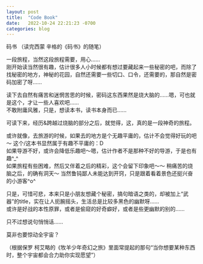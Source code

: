 ```yaml
---
layout: post
title:  "Code Book"
date:   2022-10-24 22:21:23 -0700
categories: blog
---
```

码书
（读完西蒙 辛格的《码书》的随笔）

一段旅程，当然这段旅程需要，用心……<br>
刚开始读当然很有趣，估计很多人小时候都有想过要藏起来一些秘密的吧，而除了找秘密的地方，神秘的花园，自然还需要一些切口、口令，还需要的，那自然是密码加密了呀……

读下去自然有痛苦和迷惘苦思的时候，密码这东西果然是烧大脑的……嗯，可也就是这个，才让一些人喜欢吧……<br>
不敢附庸风雅，只是，想读本书，读书本身而已……

可读下来，经历&跨越过烧脑的部分之后，就觉得，这，真的是一段神奇的旅程。

或许就像，去旅游的时候，如果去的地方是个无趣平庸的，估计不会觉得好玩的吧～ 这个/这本书显然属于有趣不平庸的：D<br>
如果导游不好，或许会降低乐趣吧～嗯，估计作者不是那种不好的导游，于是也有趣^_^<br>
如果旅程有些困难，然后又伴着之后的精彩，这个会留下印象吧～～ 稍痛苦的烧脑之后，的确有洞天～ 当然鲁钝鄙人未能达到开窍，只是跟着看着景色还挺兴奋的小游客^o^

只是，可惜可悲，本来只是小朋友想藏个秘密，搞句暗语之类的，却被加上“武器”的title，实在让人扼腕摇头，生活总是比较多黑色的幽默呀……<br>
或许是好战的本性原罪，或者是偷窥的好奇癖好，或者是些更幽默的别的……

只不过想说句悄悄话……

莫非也要惊动全宇宙？

（根据保罗 柯艾略的《牧羊少年奇幻之旅》里面常提起的那句“当你想要某种东西时，整个宇宙都会合力助你实现愿望”）

